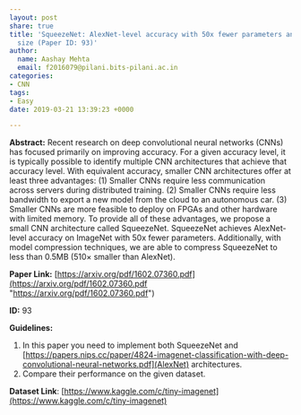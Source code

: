 ```yaml
---
layout: post
share: true
title: 'SqueezeNet: AlexNet-level accuracy with 50x fewer parameters and <0.5MB model
  size (Paper ID: 93)'
author:
  name: Aashay Mehta
  email: f2016079@pilani.bits-pilani.ac.in
categories:
- CNN
tags:
- Easy
date: 2019-03-21 13:39:23 +0000

---
```

**Abstract:** Recent research on deep convolutional neural networks (CNNs) has focused primarily on improving accuracy. For a given accuracy level, it is typically possible to identify multiple CNN architectures that achieve that accuracy level. With equivalent accuracy, smaller CNN architectures offer at least three advantages: (1) Smaller CNNs require less communication across servers during distributed training. (2) Smaller CNNs require less bandwidth to export a new model from the cloud to an autonomous car. (3) Smaller CNNs are more feasible to deploy on FPGAs and other hardware with limited memory. To provide all of these advantages, we propose a small CNN architecture called SqueezeNet. SqueezeNet achieves AlexNet-level accuracy on ImageNet with 50x fewer parameters. Additionally, with model compression techniques, we are able to compress SqueezeNet to less than 0.5MB (510× smaller than AlexNet).

**Paper Link:** [https://arxiv.org/pdf/1602.07360.pdf](https://arxiv.org/pdf/1602.07360.pdf "https://arxiv.org/pdf/1602.07360.pdf")

**ID:** 93

**Guidelines:**

1. In this paper you need to implement both SqueezeNet and [https://papers.nips.cc/paper/4824-imagenet-classification-with-deep-convolutional-neural-networks.pdf](AlexNet) architectures.
2. Compare their performance on the given dataset.

**Dataset Link**: [https://www.kaggle.com/c/tiny-imagenet](https://www.kaggle.com/c/tiny-imagenet)

